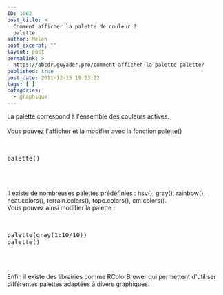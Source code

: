 ```yaml
---
ID: 1062
post_title: >
  Comment afficher la palette de couleur ?
  palette
author: Melen
post_excerpt: ""
layout: post
permalink: >
  https://abcdr.guyader.pro/comment-afficher-la-palette-palette/
published: true
post_date: 2011-12-15 19:23:22
tags: [ ]
categories:
  - graphique
---
```

La palette correspond à l'ensemble des couleurs actives.<br /><br />Vous pouvez l'afficher et la modifier avec la fonction palette()<br /><br /> <pre lang='rsplus'><br />palette()<br /> </pre> <br /><br />Il existe de nombreuses palettes prédéfinies : hsv(), gray(), rainbow(), heat.colors(), terrain.colors(), topo.colors(), cm.colors().<br />Vous pouvez ainsi modifier la palette :<br /><br /> <pre lang='rsplus'><br />palette(gray(1:10/10))<br />palette()<br /> </pre> <br /><br />Enfin il existe des librairies comme RColorBrewer qui permettent d'utiliser différentes palettes adaptées à divers graphiques.